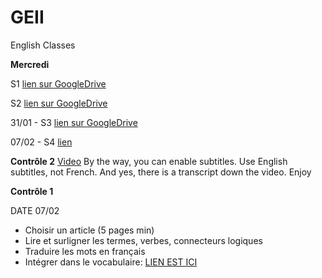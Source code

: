 # GEII

English Classes

**Mercredi**



   S1 [lien sur GoogleDrive](https://docs.google.com/document/d/1DNGImzLd0KyfEXkSSt1o9-F4XaoxQZiwb-JGo-A5hxI/edit?usp=sharing)

   S2 [lien sur GoogleDrive](https://docs.google.com/document/d/1Bk077XFiKNNUmLh8a0A5v87A5UKaDOHobbIqwz29NrM/edit?usp=sharing)

   31/01 - S3 [lien sur GoogleDrive](https://docs.google.com/document/d/1H6IDR6RgBKobh9d9QsIs5sOgY_sRYc8DuZ5MGVJpd2U/edit?usp=sharing)
   
   07/02 - S4 [lien](https://docs.google.com/document/d/1Q1WQ5FjQjkB28-aJl8iEvVhmeSUYpKRbstLF0hnzZ-E/edit?usp=sharing)
   
**Contrôle 2**
   [Video](https://www.ted.com/talks/nancy_duarte_the_secret_structure_of_great_talks/transcript?referrer=playlist-how_to_make_a_great_presentation)
   By the way, you can enable subtitles. Use English subtitles, not French. And yes, there is a transcript down the video.
   Enjoy
   
   
**Contrôle 1**

DATE 07/02

- Choisir un article (5 pages min)
- Lire et surligner les termes, verbes, connecteurs logiques
- Traduire les mots en français
- Intégrer dans le vocabulaire: [LIEN EST ICI](https://docs.google.com/document/d/1abxNHFOYnlsrFzTnUz_tfmXOf0LxCwbWLTf7QcseagA/edit?usp=sharing)













